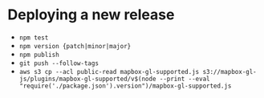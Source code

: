 # Deploying a new release

 - `npm test`
 - `npm version {patch|minor|major}`
 - `npm publish`
 - `git push --follow-tags`
 - `aws s3 cp --acl public-read mapbox-gl-supported.js s3://mapbox-gl-js/plugins/mapbox-gl-supported/v$(node --print --eval "require('./package.json').version")/mapbox-gl-supported.js`
